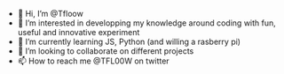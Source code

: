 - 👋 Hi, I’m @Tfloow
- 👀 I’m interested in developping my knowledge around coding with fun, useful and innovative experiment
- 🌱 I’m currently learning JS, Python (and willing a rasberry pi)
- 💞️ I’m looking to collaborate on different projects
- 📫 How to reach me @TFL00W on twitter

<!---
Tfloow/Tfloow is a ✨ special ✨ repository because its `README.md` (this file) appears on your GitHub profile.
You can click the Preview link to take a look at your changes.
--->
